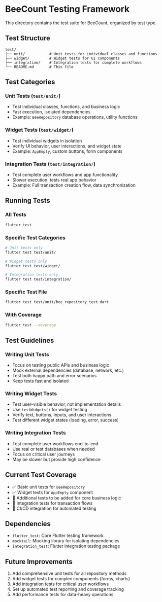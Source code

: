 # BeeCount Testing Framework

This directory contains the test suite for BeeCount, organized by test type.

## Test Structure

```
test/
├── unit/           # Unit tests for individual classes and functions
├── widget/         # Widget tests for UI components  
├── integration/    # Integration tests for complete workflows
└── README.md       # This file
```

## Test Categories

### Unit Tests (`test/unit/`)
- Test individual classes, functions, and business logic
- Fast execution, isolated dependencies
- Example: `BeeRepository` database operations, utility functions

### Widget Tests (`test/widget/`)
- Test individual widgets in isolation
- Verify UI behavior, user interactions, and widget state
- Example: `AppEmpty`, custom buttons, form components

### Integration Tests (`test/integration/`)
- Test complete user workflows and app functionality
- Slower execution, tests real app behavior
- Example: Full transaction creation flow, data synchronization

## Running Tests

### All Tests
```bash
flutter test
```

### Specific Test Categories
```bash
# Unit tests only
flutter test test/unit/

# Widget tests only  
flutter test test/widget/

# Integration tests only
flutter test test/integration/
```

### Specific Test File
```bash
flutter test test/unit/bee_repository_test.dart
```

### With Coverage
```bash
flutter test --coverage
```

## Test Guidelines

### Writing Unit Tests
- Focus on testing public APIs and business logic
- Mock external dependencies (database, network, etc.)
- Test both happy path and error scenarios
- Keep tests fast and isolated

### Writing Widget Tests
- Test user-visible behavior, not implementation details
- Use `testWidgets()` for widget testing
- Verify text, buttons, inputs, and user interactions
- Test different widget states (loading, error, success)

### Writing Integration Tests
- Test complete user workflows end-to-end
- Use real or test databases when needed
- Focus on critical user journeys
- May be slower but provide high confidence

## Current Test Coverage

- ✅ Basic unit tests for `BeeRepository`
- ✅ Widget tests for `AppEmpty` component
- 🔄 Additional tests to be added for core business logic
- 🔄 Integration tests for transaction flows
- 🔄 CI/CD integration for automated testing

## Dependencies

- `flutter_test`: Core Flutter testing framework
- `mocktail`: Mocking library for isolating dependencies  
- `integration_test`: Flutter integration testing package

## Future Improvements

1. Add comprehensive unit tests for all repository methods
2. Add widget tests for complex components (forms, charts)
3. Add integration tests for critical user workflows
4. Set up automated test reporting and coverage tracking
5. Add performance tests for data-heavy operations